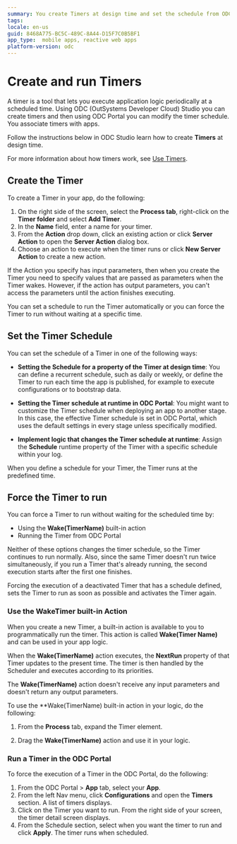 ```yaml
---
summary: You create Timers at design time and set the schedule from ODC (OutSystems Developer Cloud) Portal.
tags:
locale: en-us
guid: 8468A775-BC5C-489C-8A44-D15F7C0B5BF1
app_type:  mobile apps, reactive web apps
platform-version: odc
---
```


# Create and run Timers

A timer is a tool that lets you execute application logic periodically at a scheduled time. Using  ODC (OutSystems Developer Cloud) Studio you can create timers and then using ODC Portal you can modify the timer schedule. You associate timers with apps.

Follow the instructions below in ODC Studio learn how to create **Timers** at design time.

For more information about how timers work, see  [Use Timers](intro.md).

## Create the Timer

To create a Timer in your app, do the following:

1. On the right side of the screen, select the **Process tab**, right-click on the **Timer folder** and select **Add Timer**.
1. In the **Name** field, enter a name for your timer.
1. From the **Action** drop down, click an existing action or click **Server Action** to open the **Server Action** dialog box.
1. Choose an action to execute when the timer runs or click  **New Server Action** to create a new action.

If the Action you specify has input parameters, then when you create the Timer you need to specify values that are passed as parameters when the Timer wakes. However, if the action has output parameters, you can't access the parameters until the action finishes executing.

You can set a schedule to run the Timer automatically or you can force the Timer to run without waiting at a specific time.

## Set the Timer Schedule

You can set the schedule of a Timer in one of the following ways:

* **Setting the **Schedule** for a property of the Timer at design time**: You can define a recurrent schedule, such as daily or weekly, or define the Timer to run each time the app is published, for example to execute configurations or to bootstrap data.

* **Setting the Timer schedule at runtime in ODC Portal**: You might want to customize the Timer schedule when deploying an app to another stage. In this case, the effective Timer schedule is set in ODC Portal, which uses the default settings in every stage unless specifically modified. 

* **Implement logic that changes the Timer schedule at runtime**: Assign the **Schedule** runtime property of the Timer with a specific schedule within your log.

When you define a schedule for your Timer, the Timer runs at the predefined time.

## Force the Timer to run

You can force a Timer to run without waiting for the scheduled time by:

* Using the **Wake(TimerName)** built-in action
* Running the Timer from ODC Portal

Neither of these options changes the timer schedule, so the Timer continues to run normally. Also, since the same Timer doesn't run twice simultaneously, if you run a Timer that's already running, the second execution starts after the first one finishes.

<div class="info" markdown="1">

Forcing the execution of a deactivated Timer that has a schedule defined, sets the Timer to run as soon as possible and activates the Timer again.

</div>

### Use the WakeTimer built-in Action

When you create a new Timer, a built-in action is available to you to programmatically run the timer. This action is called **Wake(Timer Name)** and can be used in your app logic.

When the **Wake(TimerName)** action executes, the **NextRun** property of that Timer updates to the present time. The timer is then handled by the Scheduler and executes according to its priorities.

The **Wake(TimerName)** action doesn't receive any input parameters and doesn't return any output parameters.

To use the **Wake(TimerName) built-in action in your logic, do the following:

1. From  the **Process** tab, expand the Timer element.
   
1. Drag the **Wake(TimerName)** action and use it in your logic.

### Run a Timer in the ODC Portal

To force the execution of a Timer in the ODC Portal, do the following:

1. From the ODC Portal > **App** tab, select your **App**.
1. From the left Nav menu, click **Configurations** and open the **Timers** section. A list of timers displays.
1. Click on the Timer you want to run. From the right side of your screen, the timer detail screen displays.
1. From the Schedule section, select when you want the timer to run and click **Apply**. The timer runs when scheduled.  

